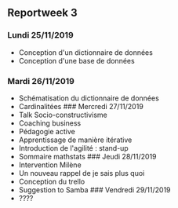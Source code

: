 ## Reportweek 3
### Lundi 25/11/2019
  - Conception d'un dictionnaire de données
  - Conception d'une base de données
### Mardi 26/11/2019
  - Schématisation du dictionnaire de données
  - Cardinalitées
### Mercredi 27/11/2019
  - Talk Socio-constructivisme 
  - Coaching business
  - Pédagogie active
  - Apprentissage de manière itérative 
  - Introduction de l'agilité : stand-up
  - Sommaire mathstats 
### Jeudi 28/11/2019
  - Intervention Milène 
  - Un nouveau rappel de je sais plus quoi
  - Conception du trello
  - Suggestion to Samba 
### Vendredi 29/11/2019 
  - ????